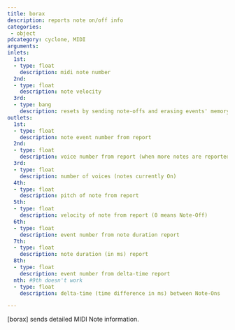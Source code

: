 ```yaml
---
title: borax
description: reports note on/off info
categories:
 - object
pdcategory: cyclone, MIDI
arguments:
inlets:
  1st:
  - type: float
    description: midi note number
  2nd:
  - type: float
    description: note velocity
  3rd:
  - type: bang
    description: resets by sending note-offs and erasing events' memory
outlets:
  1st:
  - type: float
    description: note event number from report
  2nd:
  - type: float
    description: voice number from report (when more notes are reported)
  3rd:
  - type: float
    description: number of voices (notes currently On)
  4th:
  - type: float
    description: pitch of note from report
  5th:
  - type: float
    description: velocity of note from report (0 means Note-Off)
  6th:
  - type: float
    description: event number from note duration report
  7th:
  - type: float
    description: note duration (in ms) report
  8th:
  - type: float
    description: event number from delta-time report
  nth: #9th doesn't work
  - type: float
    description: delta-time (time difference in ms) between Note-Ons

---
```


[borax] sends detailed MIDI Note information.

